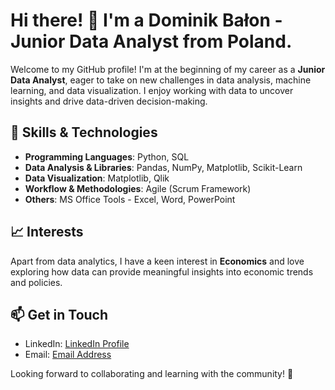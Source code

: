 # Hi there! 👋 I'm a Dominik Bałon - Junior Data Analyst from Poland.

Welcome to my GitHub profile! I'm at the beginning of my career as a **Junior Data Analyst**, eager to take on new challenges in data analysis, machine learning, and data visualization. I enjoy working with data to uncover insights and drive data-driven decision-making.

## 🚀 Skills & Technologies
- **Programming Languages**: Python, SQL
- **Data Analysis & Libraries**: Pandas, NumPy, Matplotlib, Scikit-Learn
- **Data Visualization**: Matplotlib, Qlik
- **Workflow & Methodologies**: Agile (Scrum Framework)
- **Others**: MS Office Tools - Excel, Word, PowerPoint

## 📈 Interests
Apart from data analytics, I have a keen interest in **Economics** and love exploring how data can provide meaningful insights into economic trends and policies.

## 📫 Get in Touch
- LinkedIn: [LinkedIn Profile](<www.linkedin.com/in/dominik-bałon-aa5243242>) 
- Email: [Email Address](dominik.balon00@gmail.com)

Looking forward to collaborating and learning with the community! 🚀

